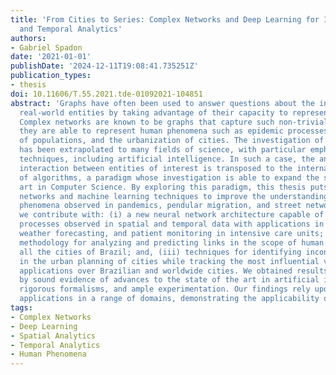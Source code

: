 ```yaml
---
title: 'From Cities to Series: Complex Networks and Deep Learning for Improved Spatial
  and Temporal Analytics'
authors:
- Gabriel Spadon
date: '2021-01-01'
publishDate: '2024-12-11T19:08:41.735251Z'
publication_types:
- thesis
doi: 10.11606/T.55.2021.tde-01092021-104851
abstract: 'Graphs have often been used to answer questions about the interaction between
  real-world entities by taking advantage of their capacity to represent complex topologies.
  Complex networks are known to be graphs that capture such non-trivial topologies;
  they are able to represent human phenomena such as epidemic processes, the dynamics
  of populations, and the urbanization of cities. The investigation of complex networks
  has been extrapolated to many fields of science, with particular emphasis on computing
  techniques, including artificial intelligence. In such a case, the analysis of the
  interaction between entities of interest is transposed to the internal learning
  of algorithms, a paradigm whose investigation is able to expand the state of the
  art in Computer Science. By exploring this paradigm, this thesis puts together complex
  networks and machine learning techniques to improve the understanding of the human
  phenomena observed in pandemics, pendular migration, and street networks. Accordingly,
  we contribute with: (i) a new neural network architecture capable of modeling dynamic
  processes observed in spatial and temporal data with applications in epidemics propagation,
  weather forecasting, and patient monitoring in intensive care units; (ii) a machine-learning
  methodology for analyzing and predicting links in the scope of human mobility between
  all the cities of Brazil; and, (iii) techniques for identifying inconsistencies
  in the urban planning of cities while tracking the most influential vertices, with
  applications over Brazilian and worldwide cities. We obtained results sustained
  by sound evidence of advances to the state of the art in artificial intelligence,
  rigorous formalisms, and ample experimentation. Our findings rely upon real-world
  applications in a range of domains, demonstrating the applicability of our methodologies.'
tags:
- Complex Networks
- Deep Learning
- Spatial Analytics
- Temporal Analytics
- Human Phenomena
---
```


